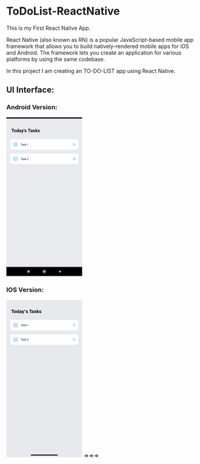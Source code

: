 # ToDoList-ReactNative

This is my First React Native App.

React Native (also known as RN) is a popular JavaScript-based mobile app framework that allows you to build natively-rendered mobile apps for iOS and Android. The framework lets you create an application for various platforms by using the same codebase.

In this project I am creating an TO-DO-LIST app using React Native.

## UI Interface:

### Android Version: 
<img src="https://github.com/MOHIT02082000/ToDoList-ReactNative/blob/master/Android%20Version.jpg" width="200"/>


### IOS Version: 
<img src="https://github.com/MOHIT02082000/ToDoList-ReactNative/blob/master/iOS%20Version.jpg" width="200"/>
=>=>=>


